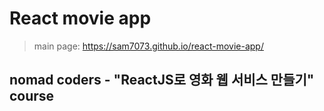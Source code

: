 # React movie app

> main page: https://sam7073.github.io/react-movie-app/

## nomad coders - "ReactJS로 영화 웹 서비스 만들기" course
